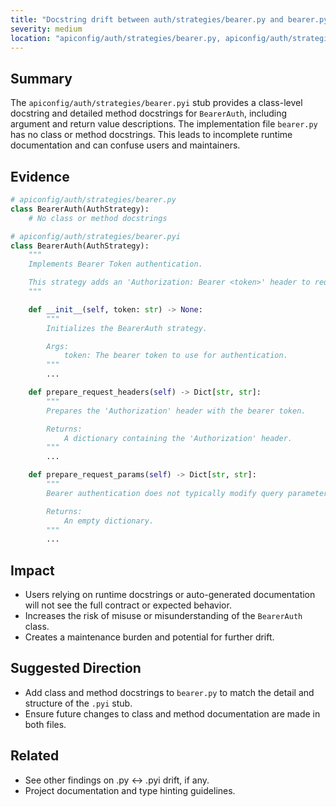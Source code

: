 ```yaml
---
title: "Docstring drift between auth/strategies/bearer.py and bearer.pyi"
severity: medium
location: "apiconfig/auth/strategies/bearer.py, apiconfig/auth/strategies/bearer.pyi"
---
```


## Summary
The `apiconfig/auth/strategies/bearer.pyi` stub provides a class-level docstring and detailed method docstrings for `BearerAuth`, including argument and return value descriptions. The implementation file `bearer.py` has no class or method docstrings. This leads to incomplete runtime documentation and can confuse users and maintainers.

## Evidence
```python
# apiconfig/auth/strategies/bearer.py
class BearerAuth(AuthStrategy):
    # No class or method docstrings

# apiconfig/auth/strategies/bearer.pyi
class BearerAuth(AuthStrategy):
    """
    Implements Bearer Token authentication.

    This strategy adds an 'Authorization: Bearer <token>' header to requests.
    """

    def __init__(self, token: str) -> None:
        """
        Initializes the BearerAuth strategy.

        Args:
            token: The bearer token to use for authentication.
        """
        ...

    def prepare_request_headers(self) -> Dict[str, str]:
        """
        Prepares the 'Authorization' header with the bearer token.

        Returns:
            A dictionary containing the 'Authorization' header.
        """
        ...

    def prepare_request_params(self) -> Dict[str, str]:
        """
        Bearer authentication does not typically modify query parameters.

        Returns:
            An empty dictionary.
        """
        ...
```

## Impact
- Users relying on runtime docstrings or auto-generated documentation will not see the full contract or expected behavior.
- Increases the risk of misuse or misunderstanding of the `BearerAuth` class.
- Creates a maintenance burden and potential for further drift.

## Suggested Direction
- Add class and method docstrings to `bearer.py` to match the detail and structure of the `.pyi` stub.
- Ensure future changes to class and method documentation are made in both files.

## Related
- See other findings on .py ↔ .pyi drift, if any.
- Project documentation and type hinting guidelines.